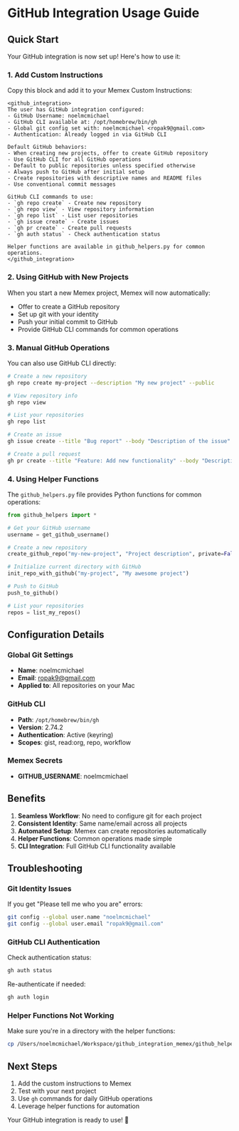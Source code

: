 # GitHub Integration Usage Guide

## Quick Start

Your GitHub integration is now set up! Here's how to use it:

### 1. Add Custom Instructions

Copy this block and add it to your Memex Custom Instructions:

```
<github_integration>
The user has GitHub integration configured:
- GitHub Username: noelmcmichael
- GitHub CLI available at: /opt/homebrew/bin/gh
- Global git config set with: noelmcmichael <ropak9@gmail.com>
- Authentication: Already logged in via GitHub CLI

Default GitHub behaviors:
- When creating new projects, offer to create GitHub repository
- Use GitHub CLI for all GitHub operations
- Default to public repositories unless specified otherwise
- Always push to GitHub after initial setup
- Create repositories with descriptive names and README files
- Use conventional commit messages

GitHub CLI commands to use:
- `gh repo create` - Create new repository
- `gh repo view` - View repository information  
- `gh repo list` - List user repositories
- `gh issue create` - Create issues
- `gh pr create` - Create pull requests
- `gh auth status` - Check authentication status

Helper functions are available in github_helpers.py for common operations.
</github_integration>
```

### 2. Using GitHub with New Projects

When you start a new Memex project, Memex will now automatically:
- Offer to create a GitHub repository
- Set up git with your identity
- Push your initial commit to GitHub
- Provide GitHub CLI commands for common operations

### 3. Manual GitHub Operations

You can also use GitHub CLI directly:

```bash
# Create a new repository
gh repo create my-project --description "My new project" --public

# View repository info
gh repo view

# List your repositories
gh repo list

# Create an issue
gh issue create --title "Bug report" --body "Description of the issue"

# Create a pull request
gh pr create --title "Feature: Add new functionality" --body "Description of changes"
```

### 4. Using Helper Functions

The `github_helpers.py` file provides Python functions for common operations:

```python
from github_helpers import *

# Get your GitHub username
username = get_github_username()

# Create a new repository
create_github_repo("my-new-project", "Project description", private=False)

# Initialize current directory with GitHub
init_repo_with_github("my-project", "My awesome project")

# Push to GitHub
push_to_github()

# List your repositories
repos = list_my_repos()
```

## Configuration Details

### Global Git Settings
- **Name**: noelmcmichael
- **Email**: ropak9@gmail.com
- **Applied to**: All repositories on your Mac

### GitHub CLI
- **Path**: `/opt/homebrew/bin/gh`
- **Version**: 2.74.2
- **Authentication**: Active (keyring)
- **Scopes**: gist, read:org, repo, workflow

### Memex Secrets
- **GITHUB_USERNAME**: noelmcmichael

## Benefits

1. **Seamless Workflow**: No need to configure git for each project
2. **Consistent Identity**: Same name/email across all projects
3. **Automated Setup**: Memex can create repositories automatically
4. **Helper Functions**: Common operations made simple
5. **CLI Integration**: Full GitHub CLI functionality available

## Troubleshooting

### Git Identity Issues
If you get "Please tell me who you are" errors:
```bash
git config --global user.name "noelmcmichael"
git config --global user.email "ropak9@gmail.com"
```

### GitHub CLI Authentication
Check authentication status:
```bash
gh auth status
```

Re-authenticate if needed:
```bash
gh auth login
```

### Helper Functions Not Working
Make sure you're in a directory with the helper functions:
```bash
cp /Users/noelmcmichael/Workspace/github_integration_memex/github_helpers.py .
```

## Next Steps

1. Add the custom instructions to Memex
2. Test with your next project
3. Use `gh` commands for daily GitHub operations
4. Leverage helper functions for automation

Your GitHub integration is ready to use! 🚀